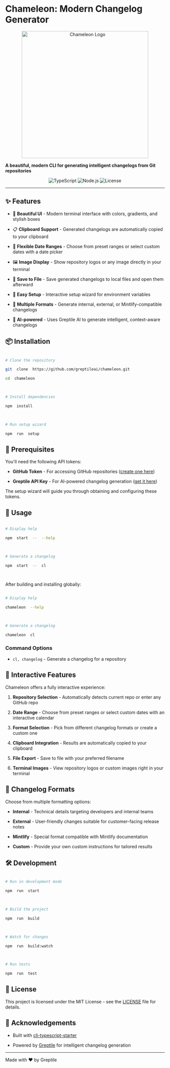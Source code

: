 
# Chameleon: Modern Changelog Generator

  

<p  align="center">

<div align="center">
<img  src="https://image.pitchbook.com/r7i4Be6aH3XjC3Mg9RsbvFE0a7r1717776760562_200x200"  alt="Chameleon Logo"  width="400"/>
</div>

</p>

  

<p  align="center">

<b>A beautiful, modern CLI for generating intelligent changelogs from Git repositories</b>

</p>

  

<p  align="center">

<img  src="https://img.shields.io/badge/TypeScript-5.x-blue"  alt="TypeScript">

<img  src="https://img.shields.io/badge/Node.js-18.x%2B-green"  alt="Node.js">

<img  src="https://img.shields.io/badge/License-MIT-yellow"  alt="License">

</p>

  

---

  

## ✨ Features

  

- 🎨 **Beautiful UI** - Modern terminal interface with colors, gradients, and stylish boxes

- 📋 **Clipboard Support** - Generated changelogs are automatically copied to your clipboard

- 📅 **Flexible Date Ranges** - Choose from preset ranges or select custom dates with a date picker

- 🖼️ **Image Display** - Show repository logos or any image directly in your terminal

- 💾 **Save to File** - Save generated changelogs to local files and open them afterward

- 🔧 **Easy Setup** - Interactive setup wizard for environment variables

- 🔄 **Multiple Formats** - Generate internal, external, or Mintlify-compatible changelogs

- 🤖 **AI-powered** - Uses Greptile AI to generate intelligent, context-aware changelogs

  

## 📦 Installation

  

```bash

# Clone the repository

git  clone  https://github.com/greptileai/chameleon.git

cd  chameleon

  

# Install dependencies

npm  install

  

# Run setup wizard

npm  run  setup

```

  

## 🔑 Prerequisites

  

You'll need the following API tokens:

  

-  **GitHub Token** - For accessing GitHub repositories ([create one here](https://github.com/settings/tokens))

-  **Greptile API Key** - For AI-powered changelog generation ([get it here](https://app.greptile.com/settings/api))

  

The setup wizard will guide you through obtaining and configuring these tokens.

  

## 🚀 Usage

  

```bash

# Display help

npm  start  --  --help

  

# Generate a changelog

npm  start  --  cl

  

```

  

After building and installing globally:

  

```bash

# Display help

chameleon  --help

  

# Generate a changelog

chameleon  cl

```

  

### Command Options

  

-  `cl, changelog` - Generate a changelog for a repository
  

## 🌟 Interactive Features

  

Chameleon offers a fully interactive experience:

  

1.  **Repository Selection** - Automatically detects current repo or enter any GitHub repo

2.  **Date Range** - Choose from preset ranges or select custom dates with an interactive calendar

3.  **Format Selection** - Pick from different changelog formats or create a custom one

4.  **Clipboard Integration** - Results are automatically copied to your clipboard

5.  **File Export** - Save to file with your preferred filename

6.  **Terminal Images** - View repository logos or custom images right in your terminal

  

## 🧩 Changelog Formats

  

Choose from multiple formatting options:

  

-  **Internal** - Technical details targeting developers and internal teams

-  **External** - User-friendly changes suitable for customer-facing release notes

-  **Mintlify** - Special format compatible with Mintlify documentation

-  **Custom** - Provide your own custom instructions for tailored results

  

## 🛠️ Development

  

```bash

# Run in development mode

npm  run  start

  

# Build the project

npm  run  build

  

# Watch for changes

npm  run  build:watch

  

# Run tests

npm  run  test

```

  

## 📄 License

  

This project is licensed under the MIT License - see the [LICENSE](LICENSE) file for details.

  

## 🙏 Acknowledgements

  

- Built with [cli-typescript-starter](https://github.com/kucherenko/cli-typescript-starter)

- Powered by [Greptile](https://greptile.com) for intelligent changelog generation

  

---

  

<p  align="center">

Made with ❤️ by Greptile

</p>